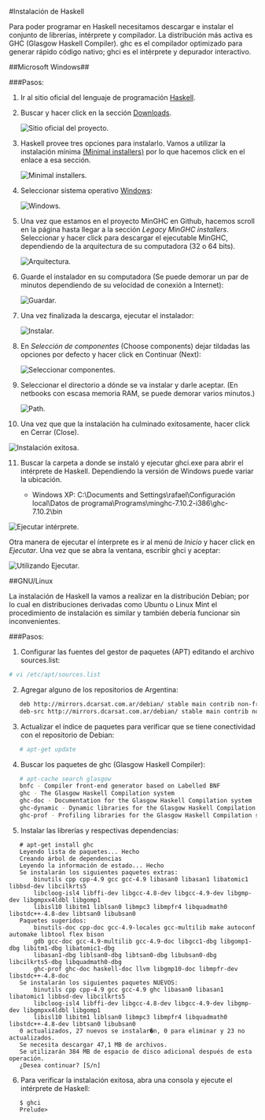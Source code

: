 #Instalación de Haskell

Para poder programar en Haskell necesitamos descargar e instalar el conjunto de librerías, 
intérprete y compilador. La distribución más activa es GHC (Glasgow Haskell Compiler). 
ghc es el compilador optimizado para generar rápido código nativo; ghci es el intérprete y depurador interactivo. 

##Microsoft Windows##

###Pasos:

1. Ir al sitio oficial del lenguaje de programación [Haskell](https://www.haskell.org "Haskell"). 
2. Buscar y hacer click en la sección [Downloads](https://www.haskell.org/downloads "Descargas").

   ![Sitio oficial del proyecto.](/images/1_haskell.png "Sitio oficial")
   
3. Haskell provee tres opciones para instalarlo. Vamos a utilizar la instalación mínima [(Minimal installers)](https://www.haskell.org/downloads#minimal) por lo que hacemos click en el enlace a esa sección.

   ![Minimal installers.](/images/2_haskell_download.png "Minimal installers")

4. Seleccionar sistema operativo [Windows](https://github.com/fpco/minghc#using-the-installer):

   ![Windows.](/images/3_haskell_os.png "Windows")
                  
5. Una vez que estamos en el proyecto MinGHC en Github, hacemos scroll en la página hasta llegar a la sección *Legacy MinGHC installers*. Seleccionar y hacer click para descargar el ejecutable MinGHC, dependiendo de la arquitectura de su computadora (32 o 64 bits).

   ![Arquitectura.](/images/4_haskell_arch.png "Arquitectura")
   
6. Guarde el instalador en su computadora (Se puede demorar un par de minutos dependiendo de su velocidad de conexión a Internet):

   ![Guardar.](/images/5_save_exe.png "Guardar")

7. Una vez finalizada la descarga, ejecutar el instalador: 

   ![Instalar.](/images/6_execute_exe.png "Instalar")

8. En *Selección de componentes* (Choose components) dejar tildadas las opciones por defecto y hacer click en Continuar (Next):

   ![Seleccionar componentes.](/images/7_choose_components.png "Seleccionar componentes")

9. Seleccionar el directorio a dónde se va instalar y darle aceptar. (En netbooks con escasa memoria RAM, se puede demorar varios minutos.)

   ![Path.](/images/8_choose_install_location.png "Seleccionar path")

10. Una vez que que la instalación ha culminado exitosamente, hacer click en Cerrar (Close).

   ![Instalación exitosa.](/images/9_installation_successful.png "Instalación exitosa")

11. Buscar la carpeta a donde se instaló y ejecutar ghci.exe para abrir el intérprete de Haskell. Dependiendo la versión de Windows puede variar la ubicación.

    + Windows XP: C:\Documents and Settings\rafael\Configuración local\Datos de programa\Programs\minghc-7.10.2-i386\ghc-7.10.2\bin

   ![Ejecutar intérprete.](/images/10_kickoff_interpreter.png "Abrir intérprete")

   Otra manera de ejecutar el ínterprete es ir al menú de *Inicio* y hacer click en *Ejecutar*. Una vez que se abra la ventana, escribir ghci y aceptar:

   ![Utilizando Ejecutar.](/images/11_kickoff_interpreter_another_way.png "Abrir intérprete")

##GNU/Linux

La instalación de Haskell la vamos a realizar en la distribución Debian; por lo cual en distribuciones derivadas como Ubuntu o Linux Mint el procedimiento de instalación es similar y también debería funcionar sin inconvenientes.

###Pasos:

1. Configurar las fuentes del gestor de paquetes (APT) editando el archivo sources.list:
```bash
# vi /etc/apt/sources.list
```
2. Agregar alguno de los repositorios de Argentina:
```bash
   deb http://mirrors.dcarsat.com.ar/debian/ stable main contrib non-free
   deb-src http://mirrors.dcarsat.com.ar/debian/ stable main contrib non-free
```
3. Actualizar el índice de paquetes para verificar que se tiene conectividad con el repositorio de Debian:
```bash
   # apt-get update
```
4. Buscar los paquetes de ghc (Glasgow Haskell Compiler): 
```bash
   # apt-cache search glasgow
   bnfc - Compiler front-end generator based on Labelled BNF
   ghc - The Glasgow Haskell Compilation system
   ghc-doc - Documentation for the Glasgow Haskell Compilation system
   ghc-dynamic - Dynamic libraries for the Glasgow Haskell Compilation system
   ghc-prof - Profiling libraries for the Glasgow Haskell Compilation system
```
5. Instalar las librerías y respectivas dependencias:
```ShellSession
   # apt-get install ghc
   Leyendo lista de paquetes... Hecho
   Creando árbol de dependencias       
   Leyendo la información de estado... Hecho
   Se instalarán los siguientes paquetes extras:
       binutils cpp cpp-4.9 gcc gcc-4.9 libasan0 libasan1 libatomic1 libbsd-dev libcilkrts5
       libcloog-isl4 libffi-dev libgcc-4.8-dev libgcc-4.9-dev libgmp-dev libgmpxx4ldbl libgomp1
       libisl10 libitm1 liblsan0 libmpc3 libmpfr4 libquadmath0 libstdc++-4.8-dev libtsan0 libubsan0
   Paquetes sugeridos:
       binutils-doc cpp-doc gcc-4.9-locales gcc-multilib make autoconf automake libtool flex bison
       gdb gcc-doc gcc-4.9-multilib gcc-4.9-doc libgcc1-dbg libgomp1-dbg libitm1-dbg libatomic1-dbg
       libasan1-dbg liblsan0-dbg libtsan0-dbg libubsan0-dbg libcilkrts5-dbg libquadmath0-dbg
       ghc-prof ghc-doc haskell-doc llvm libgmp10-doc libmpfr-dev libstdc++-4.8-doc
   Se instalarán los siguientes paquetes NUEVOS:
       binutils cpp cpp-4.9 gcc gcc-4.9 ghc libasan0 libasan1 libatomic1 libbsd-dev libcilkrts5
       libcloog-isl4 libffi-dev libgcc-4.8-dev libgcc-4.9-dev libgmp-dev libgmpxx4ldbl libgomp1
       libisl10 libitm1 liblsan0 libmpc3 libmpfr4 libquadmath0 libstdc++-4.8-dev libtsan0 libubsan0
   0 actualizados, 27 nuevos se instalar�n, 0 para eliminar y 23 no actualizados.
   Se necesita descargar 47,1 MB de archivos.
   Se utilizarán 384 MB de espacio de disco adicional después de esta operación.
   ¿Desea continuar? [S/n]
```
6. Para verificar la instalación exitosa, abra una consola y ejecute el intérprete de Haskell:
```Shell
   $ ghci
   Prelude>
```

